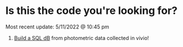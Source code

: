 # Is this the code you're looking for?
Most recent update: 5/11/2022 @ 10:45 pm

1. [Build a SQL dB](https://github.com/drcwadaniels/TDTPhotometrySQLdbBuilder) from photometric data collected in vivio!
